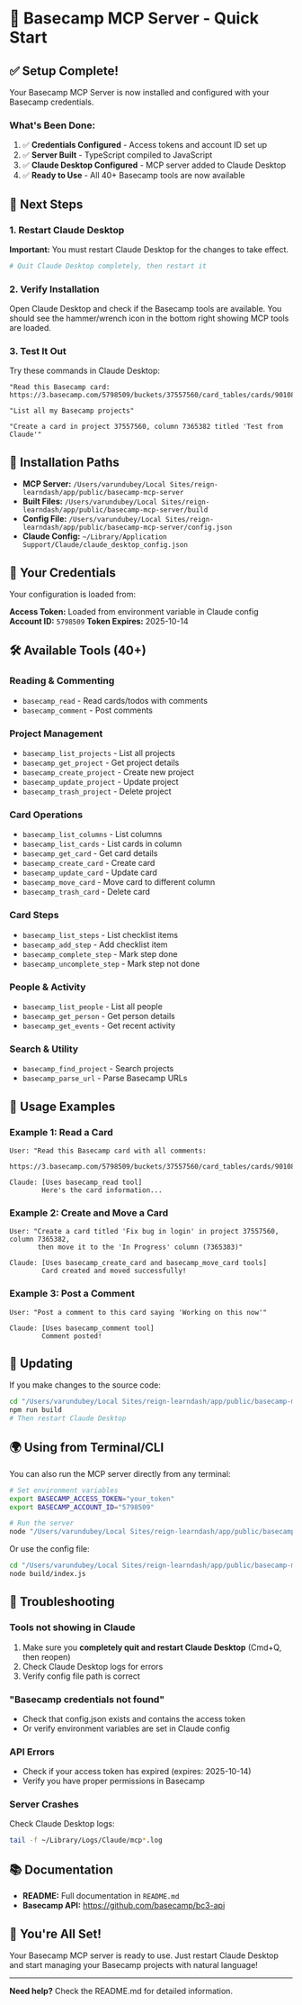 # 🚀 Basecamp MCP Server - Quick Start

## ✅ Setup Complete!

Your Basecamp MCP Server is now installed and configured with your Basecamp credentials.

### What's Been Done:

1. ✅ **Credentials Configured** - Access tokens and account ID set up
2. ✅ **Server Built** - TypeScript compiled to JavaScript
3. ✅ **Claude Desktop Configured** - MCP server added to Claude Desktop
4. ✅ **Ready to Use** - All 40+ Basecamp tools are now available

## 🔄 Next Steps

### 1. Restart Claude Desktop

**Important:** You must restart Claude Desktop for the changes to take effect.

```bash
# Quit Claude Desktop completely, then restart it
```

### 2. Verify Installation

Open Claude Desktop and check if the Basecamp tools are available. You should see the hammer/wrench icon in the bottom right showing MCP tools are loaded.

### 3. Test It Out

Try these commands in Claude Desktop:

```
"Read this Basecamp card: https://3.basecamp.com/5798509/buckets/37557560/card_tables/cards/9010883489"

"List all my Basecamp projects"

"Create a card in project 37557560, column 7365382 titled 'Test from Claude'"
```

## 📍 Installation Paths

- **MCP Server:** `/Users/varundubey/Local Sites/reign-learndash/app/public/basecamp-mcp-server`
- **Built Files:** `/Users/varundubey/Local Sites/reign-learndash/app/public/basecamp-mcp-server/build`
- **Config File:** `/Users/varundubey/Local Sites/reign-learndash/app/public/basecamp-mcp-server/config.json`
- **Claude Config:** `~/Library/Application Support/Claude/claude_desktop_config.json`

## 🔧 Your Credentials

Your configuration is loaded from:

**Access Token:** Loaded from environment variable in Claude config
**Account ID:** `5798509`
**Token Expires:** 2025-10-14

## 🛠 Available Tools (40+)

### Reading & Commenting
- `basecamp_read` - Read cards/todos with comments
- `basecamp_comment` - Post comments

### Project Management
- `basecamp_list_projects` - List all projects
- `basecamp_get_project` - Get project details
- `basecamp_create_project` - Create new project
- `basecamp_update_project` - Update project
- `basecamp_trash_project` - Delete project

### Card Operations
- `basecamp_list_columns` - List columns
- `basecamp_list_cards` - List cards in column
- `basecamp_get_card` - Get card details
- `basecamp_create_card` - Create card
- `basecamp_update_card` - Update card
- `basecamp_move_card` - Move card to different column
- `basecamp_trash_card` - Delete card

### Card Steps
- `basecamp_list_steps` - List checklist items
- `basecamp_add_step` - Add checklist item
- `basecamp_complete_step` - Mark step done
- `basecamp_uncomplete_step` - Mark step not done

### People & Activity
- `basecamp_list_people` - List all people
- `basecamp_get_person` - Get person details
- `basecamp_get_events` - Get recent activity

### Search & Utility
- `basecamp_find_project` - Search projects
- `basecamp_parse_url` - Parse Basecamp URLs

## 📝 Usage Examples

### Example 1: Read a Card
```
User: "Read this Basecamp card with all comments:
       https://3.basecamp.com/5798509/buckets/37557560/card_tables/cards/9010883489"

Claude: [Uses basecamp_read tool]
        Here's the card information...
```

### Example 2: Create and Move a Card
```
User: "Create a card titled 'Fix bug in login' in project 37557560, column 7365382,
       then move it to the 'In Progress' column (7365383)"

Claude: [Uses basecamp_create_card and basecamp_move_card tools]
        Card created and moved successfully!
```

### Example 3: Post a Comment
```
User: "Post a comment to this card saying 'Working on this now'"

Claude: [Uses basecamp_comment tool]
        Comment posted!
```

## 🔄 Updating

If you make changes to the source code:

```bash
cd "/Users/varundubey/Local Sites/reign-learndash/app/public/basecamp-mcp-server"
npm run build
# Then restart Claude Desktop
```

## 🌍 Using from Terminal/CLI

You can also run the MCP server directly from any terminal:

```bash
# Set environment variables
export BASECAMP_ACCESS_TOKEN="your_token"
export BASECAMP_ACCOUNT_ID="5798509"

# Run the server
node "/Users/varundubey/Local Sites/reign-learndash/app/public/basecamp-mcp-server/build/index.js"
```

Or use the config file:

```bash
cd "/Users/varundubey/Local Sites/reign-learndash/app/public/basecamp-mcp-server"
node build/index.js
```

## 🐛 Troubleshooting

### Tools not showing in Claude
1. Make sure you **completely quit and restart Claude Desktop** (Cmd+Q, then reopen)
2. Check Claude Desktop logs for errors
3. Verify config file path is correct

### "Basecamp credentials not found"
- Check that config.json exists and contains the access token
- Or verify environment variables are set in Claude config

### API Errors
- Check if your access token has expired (expires: 2025-10-14)
- Verify you have proper permissions in Basecamp

### Server Crashes
Check Claude Desktop logs:
```bash
tail -f ~/Library/Logs/Claude/mcp*.log
```

## 📚 Documentation

- **README:** Full documentation in `README.md`
- **Basecamp API:** https://github.com/basecamp/bc3-api

## 🎉 You're All Set!

Your Basecamp MCP server is ready to use. Just restart Claude Desktop and start managing your Basecamp projects with natural language!

---

**Need help?** Check the README.md for detailed information.
